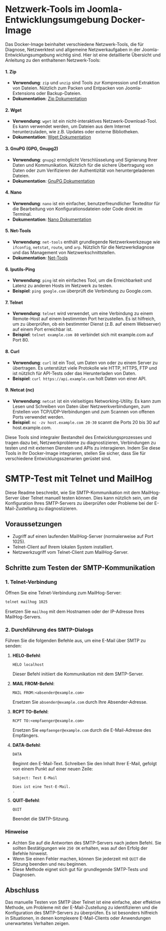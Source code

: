 # Netzwerk-Tools im Joomla-Entwicklungsumgebung Docker-Image

Das Docker-Image beinhaltet verschiedene Netzwerk-Tools, die für Diagnose, Netzwerktest und allgemeine Netzwerkaufgaben in der Joomla-Entwicklungsumgebung wichtig sind. Hier ist eine detaillierte Übersicht und Anleitung zu den enthaltenen Netzwerk-Tools:

#### 1. **Zip**

- **Verwendung**: `zip` und `unzip` sind Tools zur Kompression und Extraktion von Dateien. Nützlich zum Packen und Entpacken von Joomla-Extensions oder Backup-Dateien.
- **Dokumentation**: [Zip Dokumentation](https://linux.die.net/man/1/zip)

#### 2. **Wget**

- **Verwendung**: `wget` ist ein nicht-interaktives Netzwerk-Download-Tool. Es kann verwendet werden, um Dateien aus dem Internet herunterzuladen, wie z.B. Updates oder externe Bibliotheken.
- **Dokumentation**: [Wget Dokumentation](https://www.gnu.org/software/wget/manual/wget.html)

#### 3. **GnuPG (GPG, Gnupg2)**

- **Verwendung**: `gnupg2` ermöglicht Verschlüsselung und Signierung Ihrer Daten und Kommunikation. Nützlich für die sichere Übertragung von Daten oder zum Verifizieren der Authentizität von heruntergeladenen Dateien.
- **Dokumentation**: [GnuPG Dokumentation](https://www.gnupg.org/documentation/manuals/gnupg/)

#### 4. **Nano**

- **Verwendung**: `nano` ist ein einfacher, benutzerfreundlicher Texteditor für die Bearbeitung von Konfigurationsdateien oder Code direkt im Terminal.
- **Dokumentation**: [Nano Dokumentation](https://www.nano-editor.org/docs.php)

#### 5. **Net-Tools**

- **Verwendung**: `net-tools` enthält grundlegende Netzwerkwerkzeuge wie `ifconfig`, `netstat`, `route`, und `arp`. Nützlich für die Netzwerkdiagnose und das Management von Netzwerkschnittstellen.
- **Dokumentation**: [Net-Tools](https://sourceforge.net/projects/net-tools/)

#### 6. **Iputils-Ping**

- **Verwendung**: `ping` ist ein einfaches Tool, um die Erreichbarkeit und Latenz zu anderen Hosts im Netzwerk zu testen.
- **Beispiel**: `ping google.com` überprüft die Verbindung zu Google.com.

#### 7. **Telnet**

- **Verwendung**: `telnet` wird verwendet, um eine Verbindung zu einem Remote-Host auf einem bestimmten Port herzustellen. Es ist hilfreich, um zu überprüfen, ob ein bestimmter Dienst (z.B. auf einem Webserver) auf einem Port erreichbar ist.
- **Beispiel**: `telnet example.com 80` verbindet sich mit example.com auf Port 80.

#### 8. **Curl**

- **Verwendung**: `curl` ist ein Tool, um Daten von oder zu einem Server zu übertragen. Es unterstützt viele Protokolle wie HTTP, HTTPS, FTP und ist nützlich für API-Tests oder das Herunterladen von Daten.
- **Beispiel**: `curl https://api.example.com` holt Daten von einer API.

#### 9. **Netcat (nc)**

- **Verwendung**: `netcat` ist ein vielseitiges Networking-Utility. Es kann zum Lesen und Schreiben von Daten über Netzwerkverbindungen, zum Erstellen von TCP/UDP-Verbindungen und zum Scannen von offenen Ports verwendet werden.
- **Beispiel**: `nc -zv host.example.com 20-30` scannt die Ports 20 bis 30 auf host.example.com.

Diese Tools sind integraler Bestandteil des Entwicklungsprozesses und tragen dazu bei, Netzwerkprobleme zu diagnostizieren, Verbindungen zu testen und mit externen Diensten und APIs zu interagieren. Indem Sie diese Tools in Ihr Docker-Image integrieren, stellen Sie sicher, dass Sie für verschiedene Entwicklungsszenarien gerüstet sind.


# SMTP-Test mit Telnet und MailHog

Diese Readme beschreibt, wie Sie SMTP-Kommunikation mit dem MailHog-Server über Telnet manuell testen können. Dies kann nützlich sein, um die Konfiguration Ihres SMTP-Servers zu überprüfen oder Probleme bei der E-Mail-Zustellung zu diagnostizieren.

## Voraussetzungen

- Zugriff auf einen laufenden MailHog-Server (normalerweise auf Port 1025).
- Telnet-Client auf Ihrem lokalen System installiert.
- Netzwerkzugriff vom Telnet-Client zum MailHog-Server.

## Schritte zum Testen der SMTP-Kommunikation

### 1. Telnet-Verbindung

Öffnen Sie eine Telnet-Verbindung zum MailHog-Server:

```bash
telnet mailhog 1025
```

Ersetzen Sie `mailhog` mit dem Hostnamen oder der IP-Adresse Ihres MailHog-Servers.

### 2. Durchführung des SMTP-Dialogs

Führen Sie die folgenden Befehle aus, um eine E-Mail über SMTP zu senden:

1. **HELO-Befehl**:

   ```
   HELO localhost
   ```

   Dieser Befehl initiiert die Kommunikation mit dem SMTP-Server.

2. **MAIL FROM-Befehl**:

   ```
   MAIL FROM:<absender@example.com>
   ```

   Ersetzen Sie `absender@example.com` durch Ihre Absender-Adresse.

3. **RCPT TO-Befehl**:

   ```
   RCPT TO:<empfaenger@example.com>
   ```

   Ersetzen Sie `empfaenger@example.com` durch die E-Mail-Adresse des Empfängers.

4. **DATA-Befehl**:

   ```
   DATA
   ```

   Beginnt den E-Mail-Text. Schreiben Sie den Inhalt Ihrer E-Mail, gefolgt von einem Punkt auf einer neuen Zeile:

   ```
   Subject: Test E-Mail

   Dies ist eine Test-E-Mail.
   .
   ```

5. **QUIT-Befehl**:

   ```
   QUIT
   ```

   Beendet die SMTP-Sitzung.

### Hinweise

- Achten Sie auf die Antworten des SMTP-Servers nach jedem Befehl. Sie sollten Bestätigungen wie `250 OK` erhalten, was auf den Erfolg der Befehle hinweist.
- Wenn Sie einen Fehler machen, können Sie jederzeit mit `QUIT` die Sitzung beenden und neu beginnen.
- Diese Methode eignet sich gut für grundlegende SMTP-Tests und Diagnosen.

## Abschluss

Das manuelle Testen von SMTP über Telnet ist eine einfache, aber effektive Methode, um Probleme mit der E-Mail-Zustellung zu identifizieren und die Konfiguration des SMTP-Servers zu überprüfen. Es ist besonders hilfreich in Situationen, in denen komplexere E-Mail-Clients oder Anwendungen unerwartetes Verhalten zeigen. 